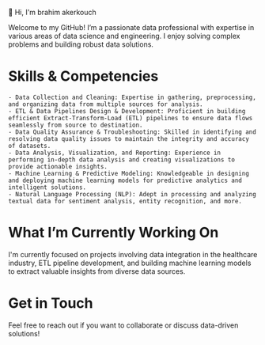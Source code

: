 👋 Hi, I'm brahim akerkouch

Welcome to my GitHub! I’m a passionate data professional with expertise in various areas of data science and engineering. I enjoy solving complex problems and building robust data solutions.

# Skills & Competencies

    - Data Collection and Cleaning: Expertise in gathering, preprocessing, and organizing data from multiple sources for analysis.
    - ETL & Data Pipelines Design & Development: Proficient in building efficient Extract-Transform-Load (ETL) pipelines to ensure data flows seamlessly from source to destination.
    - Data Quality Assurance & Troubleshooting: Skilled in identifying and resolving data quality issues to maintain the integrity and accuracy of datasets.
    - Data Analysis, Visualization, and Reporting: Experience in performing in-depth data analysis and creating visualizations to provide actionable insights.
    - Machine Learning & Predictive Modeling: Knowledgeable in designing and deploying machine learning models for predictive analytics and intelligent solutions.
    - Natural Language Processing (NLP): Adept in processing and analyzing textual data for sentiment analysis, entity recognition, and more.

# What I’m Currently Working On

I'm currently focused on projects involving data integration in the healthcare industry, ETL pipeline development, and building machine learning models to extract valuable insights from diverse data sources.

# Get in Touch

Feel free to reach out if you want to collaborate or discuss data-driven solutions!
